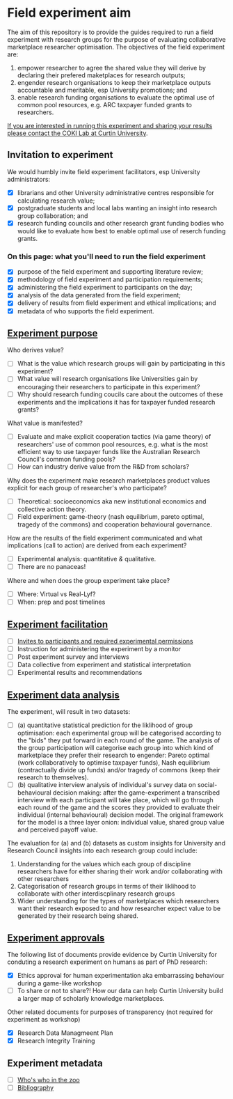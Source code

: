 # Field experiment aim
The aim of this repository is to provide the guides required to run a field experiment with research groups for the purpose of evaluating collaborative marketplace researcher optimisation. The objectives of the field experiment are:
  1. empower researcher to agree the shared value they will derive by declaring their prefered maketplaces for research outputs;
  2. engender research organisations to keep their marketplace outputs accountable and meritable, esp University promotions; and
  3. enable research funding organisations to evaluate the optimal use of common pool resources, e.g. ARC taxpayer funded grants to researchers.  

[If you are interested in running this experiment and sharing your results please contact the COKI Lab at Curtin University](https://github.com/david-flanders-tuke/PhD/blob/main/about.md).

## Invitation to experiment
We would humbly invite field experiment facilitators, esp University administrators:
 - [x] librarians and other University administrative centres responsible for calculating research value;
 - [x] postgraduate students and local labs wanting an insight into research group collaboration; and
 - [x] research funding councils and other research grant funding bodies who would like to evaluate how best to enable optimal use of reserch funding grants.

### On this page: what you'll need to run the field experiment
 - [x] purpose of the field experiment and supporting literature review;
 - [x] methodology of field experiment and participation requirements;
 - [x] administering the field experiment to participants on the day; 
 - [x] analysis of the data generated from the field experiment;
 - [x] delivery of results from field experiment and ethical implications; and
 - [x] metadata of who supports the field experiment.

## [Experiment purpose](https://github.com/david-flanders-tuke/PhD/blob/main/theory.md)
Who derives value?
 - [ ] What is the value which research groups will gain by participating in this experiment?
 - [ ] What value will research organisations like Universities gain by encouraging their researchers to participate in this experiment?
 - [ ] Why should research funding coucils care about the outcomes of these experiments and the implications it has for taxpayer funded research grants?

What value is manifested?
 - [ ] Evaluate and make explicit cooperation tactics (via game theory) of researchers' use of common pool resources, e.g. what is the most efficient way to use taxpayer funds like the Australian Research Council's common funding pools? 
 - [ ]  How can industry derive value from the R&D from scholars?

Why does the experiment make research marketplaces product values explicit for each group of researcher's who participate?
 - [ ] Theoretical: socioeconomics aka new institutional economics and collective action theory.
 - [ ] Field experiment: game-theory (nash equilibrium, pareto optimal, tragedy of the commons) and cooperation behavioural governance.

How are the results of the field experiment communicated and what implications (call to action) are derived from each experiment?
 - [ ] Experimental analysis: quantitative *&* qualitative.
 - [ ] There are no panaceas!

Where and when does the group experiment take place?
 - [ ] Where: Virtual vs Real-Lyf?
 - [ ] When: prep and post timelines

## [Experiment facilitation](https://github.com/david-flanders-tuke/PhD/blob/main/methodology.md)
 - [ ] [Invites to participants and required experimental permissions](https://github.com/david-flanders-tuke/PhD/blob/main/participants.md)
 - [ ] Instruction for administering the experiment by a monitor
 - [ ] Post experiment survey and interviews
 - [ ] Data collective from experiment and statistical interpretation
 - [ ] Experimental results and recommendations

## [Experiment data analysis](https://github.com/david-flanders-tuke/PhD/blob/main/dataset.md)
The experiment, will result in two datasets: 
 - [ ] (a) quantitative statistical prediction for the liklihood of group optimisation: each experimental group will be categorised according to the "bids" they put forward in each round of the game. The analysis of the group participation will categorise each group into which kind of marketplace they prefer their research to engender: Pareto optimal (work collaboratively to optimise taxpayer funds), Nash equilibrium (contractually divide up funds) and/or tragedy of commons (keep their research to themselves).
 - [ ] (b) qualitative interview analysis of individual's survey data on social-behavioural decision making: after the game-experiment a transcribed interview with each participant will take place, which will go through each round of the game and the scores they provided to evaluate their individual (internal behavioural) decision model. The original framework for the model is a three layer onion: individual value, shared group value and perceived payoff value. 

The evaluation for (a) and (b) datasets as custom insights for University and Research Council insights into each research group could include:
 1. Understanding for the values which each group of discipline researchers have for either sharing their work and/or collaborating with other researchers
 2. Categorisation of research groups in terms of their liklihood to collaborate with other interdiscplinary research groups
 3. Wider understanding for the types of marketplaces which researchers want their research exposed to and how researcher expect value to be generated by their research being shared.

## [Experiment approvals](https://github.com/david-flanders-tuke/PhD/blob/main/ethic.md)
The following list of documents provide evidence by Curtin University for conduting a research experiment on humans as part of PhD research:
 - [x] Ethics approval for human experimentation aka embarrassing behaviour during a game-like workshop
 - [ ] To share or not to share?!  How our data can help Curtin University build a larger map of scholarly knowledge marketplaces.

Other related documents for purposes of transparency (not required for experiment as workshop)
 - [x] Research Data Managmeent Plan
 - [x] Research Integrity Training

## Experiment metadata
 - [ ] [Who's who in the zoo](https://github.com/david-flanders-tuke/PhD/blob/main/about.md)
 - [ ] [Bibliography](https://github.com/david-flanders-tuke/PhD/blob/main/bibliography.md)
